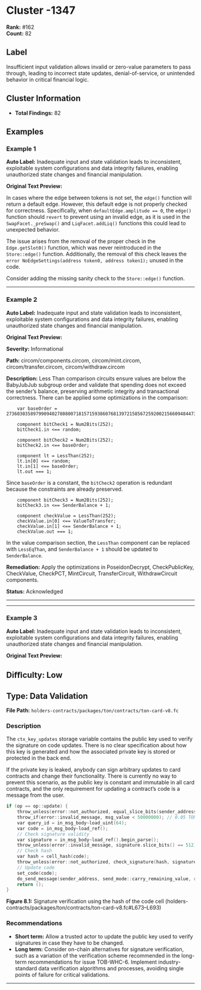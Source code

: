 # Cluster -1347

**Rank:** #162  
**Count:** 82  

## Label
Insufficient input validation allows invalid or zero-value parameters to pass through, leading to incorrect state updates, denial-of-service, or unintended behavior in critical financial logic.

## Cluster Information
- **Total Findings:** 82

## Examples

### Example 1

**Auto Label:** Inadequate input and state validation leads to inconsistent, exploitable system configurations and data integrity failures, enabling unauthorized state changes and financial manipulation.  

**Original Text Preview:**

In cases where the edge between tokens is not set, the `edge()` function will return a default edge. However, this default edge is not properly checked for correctness. Specifically, when `defaultEdge.amplitude == 0`, the `edge()` function should `revert` to prevent using an invalid edge, as it is used in the `SwapFacet._preSwap()` and `LiqFacet.addLiq()` functions this could lead to unexpected behavior.

The issue arises from the removal of the proper check in the `Edge.getSlot0()` function, which was never reintroduced in the `Store::edge()` function. Additionally, the removal of this check leaves the `error NoEdgeSettings(address token0, address token1);` unused in the code.

Consider adding the missing sanity check to the `Store::edge()` function.

---
### Example 2

**Auto Label:** Inadequate input and state validation leads to inconsistent, exploitable system configurations and data integrity failures, enabling unauthorized state changes and financial manipulation.  

**Original Text Preview:**

**Severity:** Informational

**Path:** circom/components.circom, circom/mint.circom, circom/transfer.circom, circom/withdraw.circom

**Description:** Less Than comparison circuits ensure values are below the BabyJubJub subgroup order and validate that spending does not exceed the sender’s balance, preserving arithmetic integrity and transactional correctness. There can be applied some optimizations in the comparison:
```
    var baseOrder = 2736030358979909402780800718157159386076813972158567259200215660948447373041;

    component bitCheck1 = Num2Bits(252);
    bitCheck1.in <== random;

    component bitCheck2 = Num2Bits(252);
    bitCheck2.in <== baseOrder;

    component lt = LessThan(252);
    lt.in[0] <== random;
    lt.in[1] <== baseOrder;
    lt.out === 1;
```
Since `baseOrder` is a constant, the `bitCheck2` operation is redundant because the constraints are already preserved.
```
    component bitCheck3 = Num2Bits(252);
    bitCheck3.in <== SenderBalance + 1;

    component checkValue = LessThan(252);
    checkValue.in[0] <== ValueToTransfer;
    checkValue.in[1] <== SenderBalance + 1;
    checkValue.out === 1;
```
In the value comparison section, the `LessThan` component can be replaced with `LessEqThan`, and `SenderBalance + 1` should be updated to `SenderBalance`.


**Remediation:**  Apply the optimizations in PoseidonDecrypt, CheckPublicKey, CheckValue, CheckPCT, MintCircuit, TransferCircuit, WithdrawCircuit components.

**Status:**  Acknowledged

- - -

---
### Example 3

**Auto Label:** Inadequate input and state validation leads to inconsistent, exploitable system configurations and data integrity failures, enabling unauthorized state changes and financial manipulation.  

**Original Text Preview:**

## Diﬃculty: Low

## Type: Data Validation

**File Path:** `holders-contracts/packages/ton/contracts/ton-card-v8.fc`

### Description
The `ctx_key_updates` storage variable contains the public key used to verify the signature on code updates. There is no clear specification about how this key is generated and how the associated private key is stored or protected in the back end.

If the private key is leaked, anybody can sign arbitrary updates to card contracts and change their functionality. There is currently no way to prevent this scenario, as the public key is constant and immutable in all card contracts, and the only requirement for updating a contract’s code is a message from the user.

```cpp
if (op == op::update) {
    throw_unless(error::not_authorized, equal_slice_bits(sender_address, ctx_address_a)); // throw if not user
    throw_if(error::invalid_message, msg_value < 50000000); // 0.05 TON
    var query_id = in_msg_body~load_uint(64);
    var code = in_msg_body~load_ref();
    // Check signature validity
    var signature = in_msg_body~load_ref().begin_parse();
    throw_unless(error::invalid_message, signature.slice_bits() == 512);
    // Check hash
    var hash = cell_hash(code);
    throw_unless(error::not_authorized, check_signature(hash, signature, ctx_key_updates)); // verify signature
    // Update code
    set_code(code);
    do_send_message(sender_address, send_mode::carry_remaining_value, response::update, query_id, 0, in_msg_body);
    return ();
}
```

**Figure 8.1:** Signature verification using the hash of the code cell (holders-contracts/packages/ton/contracts/ton-card-v8.fc#L673–L693)

### Recommendations
- **Short term:** Allow a trusted actor to update the public key used to verify signatures in case they have to be changed.
- **Long term:** Consider on-chain alternatives for signature verification, such as a variation of the verification scheme recommended in the long-term recommendations for issue TOB-WHC-6. Implement industry-standard data verification algorithms and processes, avoiding single points of failure for critical validations.

---
